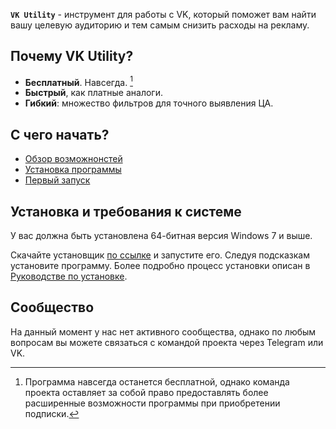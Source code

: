 **`VK Utility`** - инструмент для работы с VK, который поможет вам найти вашу целевую аудиторию и тем самым снизить расходы на рекламу.

## Почему VK Utility?
- **Бесплатный**. Навсегда. [^1]
- **Быстрый**, как платные аналоги.
- **Гибкий**: множество фильтров для точного выявления ЦА.

## С чего начать?
- [Обзор возможнонстей](./review.md)
- [Установка программы](./install.md)
- [Первый запуск](./first-launch.md)

## Установка и требования к системе
У вас должна быть установлена 64-битная версия Windows 7 и выше.

Скачайте установщик [по ссылке](https://soft-issue.com/vku2-version/setups/VKUtility2-setup.exe) и запустите его. Следуя подсказкам установите программу. Более подробно процесс установки описан в [Руководстве по установке](./install.md).

## Сообщество
На данный момент у нас нет активного сообщества, однако по любым вопросам вы можете связаться с командой проекта через Telegram или VK.

[^1]: Программа навсегда останется бесплатной, однако команда проекта оставляет за собой право предоставлять более расширенные возможности программы при приобретении подписки.
